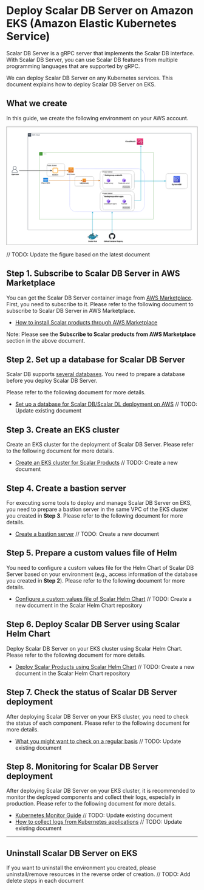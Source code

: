 # Deploy Scalar DB Server on Amazon EKS (Amazon Elastic Kubernetes Service)

Scalar DB Server is a gRPC server that implements the Scalar DB interface. With Scalar DB Server, you can use Scalar DB features from multiple programming languages that are supported by gRPC.  

We can deploy Scalar DB Server on any Kubernetes services. This document explains how to deploy Scalar DB Server on EKS.  

## What we create

In this guide, we create the following environment on your AWS account.  

![image](images/scalardbserver-eks-diagram.png)

// TODO: Update the figure based on the latest document

## Step 1. Subscribe to Scalar DB Server in AWS Marketplace

You can get the Scalar DB Server container image from [AWS Marketplace](https://aws.amazon.com/marketplace/pp/prodview-rzbuhxgvqf4d2). First, you need to subscribe to it. Please refer to the following document to subscribe to Scalar DB Server in AWS Marketplace.  

* [How to install Scalar products through AWS Marketplace](./AwsMarketplaceGuide.md)

Note: Please see the **Subscribe to Scalar products from AWS Marketplace** section in the above document.  

## Step 2. Set up a database for Scalar DB Server

Scalar DB supports [several databases](https://github.com/scalar-labs/scalardb/blob/master/docs/scalardb-supported-databases.md). You need to prepare a database before you deploy Scalar DB Server.  

Please refer to the following document for more details.  

* [Set up a database for Scalar DB/Scalar DL deployment on AWS](./SetupDatabaseForAWS.md) // TODO: Update existing document

## Step 3. Create an EKS cluster

Create an EKS cluster for the deployment of Scalar DB Server. Please refer to the following document for more details.  

* [Create an EKS cluster for Scalar Products]() // TODO: Create a new document

## Step 4. Create a bastion server

For executing some tools to deploy and manage Scalar DB Server on EKS, you need to prepare a bastion server in the same VPC of the EKS cluster you created in **Step 3**. Please refer to the following document for more details.  

* [Create a bastion server]() // TODO: Create a new document

## Step 5. Prepare a custom values file of Helm

You need to configure a custom values file for the Helm Chart of Scalar DB Server based on your environment (e.g., access information of the database you created in **Step 2**). Please refer to the following document for more details.  

* [Configure a custom values file of Scalar Helm Chart]() // TODO: Create a new document in the Scalar Helm Chart repository

## Step 6. Deploy Scalar DB Server using Scalar Helm Chart

Deploy Scalar DB Server on your EKS cluster using Scalar Helm Chart. Please refer to the following document for more details.  

* [Deploy Scalar Products using Scalar Helm Chart]() // TODO: Create a new document in the Scalar Helm Chart repository

## Step 7. Check the status of Scalar DB Server deployment

After deploying Scalar DB Server on your EKS cluster, you need to check the status of each component. Please refer to the following document for more details.  

* [What you might want to check on a regular basis](./RegularCheck.md) // TODO: Update existing document

## Step 8. Monitoring for Scalar DB Server deployment

After deploying Scalar DB Server on your EKS cluster, it is recommended to monitor the deployed components and collect their logs, especially in production. Please refer to the following document for more details.  

* [Kubernetes Monitor Guide](./K8sMonitorGuide.md) // TODO: Update existing document
* [How to collect logs from Kubernetes applications](./K8sLogCollectionGuide.md) // TODO: Update existing document

---

## Uninstall Scalar DB Server on EKS

If you want to uninstall the environment you created, please uninstall/remove resources in the reverse order of creation.  // TODO: Add delete steps in each document
